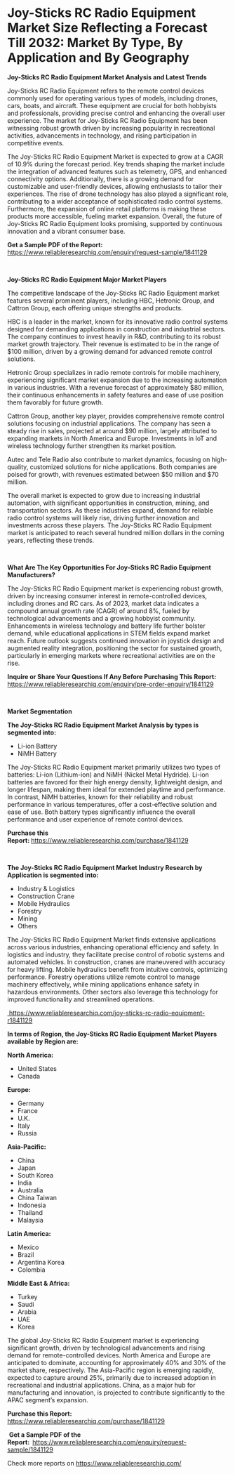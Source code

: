 <p><h1>Joy-Sticks RC Radio Equipment Market Size Reflecting a Forecast Till 2032: Market By Type, By Application and By Geography</h1></p><p><strong>Joy-Sticks RC Radio Equipment Market Analysis and Latest Trends</strong></p>
<p><p>Joy-Sticks RC Radio Equipment refers to the remote control devices commonly used for operating various types of models, including drones, cars, boats, and aircraft. These equipment are crucial for both hobbyists and professionals, providing precise control and enhancing the overall user experience. The market for Joy-Sticks RC Radio Equipment has been witnessing robust growth driven by increasing popularity in recreational activities, advancements in technology, and rising participation in competitive events.</p><p>The Joy-Sticks RC Radio Equipment Market is expected to grow at a CAGR of 10.9% during the forecast period. Key trends shaping the market include the integration of advanced features such as telemetry, GPS, and enhanced connectivity options. Additionally, there is a growing demand for customizable and user-friendly devices, allowing enthusiasts to tailor their experiences. The rise of drone technology has also played a significant role, contributing to a wider acceptance of sophisticated radio control systems. Furthermore, the expansion of online retail platforms is making these products more accessible, fueling market expansion. Overall, the future of Joy-Sticks RC Radio Equipment looks promising, supported by continuous innovation and a vibrant consumer base.</p></p>
<p><strong>Get a Sample PDF of the Report:&nbsp;</strong> <a href="https://www.reliableresearchiq.com/enquiry/request-sample/1841129?utm_campaign=2722&utm_medium=2&utm_source=Github&utm_content=ia&utm_term=28022025&utm_id=joy-sticks-rc-radio-equipment">https://www.reliableresearchiq.com/enquiry/request-sample/1841129</a></p>
<p>&nbsp;</p>
<p><strong>Joy-Sticks RC Radio Equipment Major Market Players</strong></p>
<p><p>The competitive landscape of the Joy-Sticks RC Radio Equipment market features several prominent players, including HBC, Hetronic Group, and Cattron Group, each offering unique strengths and products. </p><p>HBC is a leader in the market, known for its innovative radio control systems designed for demanding applications in construction and industrial sectors. The company continues to invest heavily in R&D, contributing to its robust market growth trajectory. Their revenue is estimated to be in the range of $100 million, driven by a growing demand for advanced remote control solutions.</p><p>Hetronic Group specializes in radio remote controls for mobile machinery, experiencing significant market expansion due to the increasing automation in various industries. With a revenue forecast of approximately $80 million, their continuous enhancements in safety features and ease of use position them favorably for future growth.</p><p>Cattron Group, another key player, provides comprehensive remote control solutions focusing on industrial applications. The company has seen a steady rise in sales, projected at around $90 million, largely attributed to expanding markets in North America and Europe. Investments in IoT and wireless technology further strengthen its market position.</p><p>Autec and Tele Radio also contribute to market dynamics, focusing on high-quality, customized solutions for niche applications. Both companies are poised for growth, with revenues estimated between $50 million and $70 million.</p><p>The overall market is expected to grow due to increasing industrial automation, with significant opportunities in construction, mining, and transportation sectors. As these industries expand, demand for reliable radio control systems will likely rise, driving further innovation and investments across these players. The Joy-Sticks RC Radio Equipment market is anticipated to reach several hundred million dollars in the coming years, reflecting these trends.</p></p>
<p>&nbsp;</p>
<p><strong>What Are The Key Opportunities For Joy-Sticks RC Radio Equipment Manufacturers?</strong></p>
<p><p>The Joy-Sticks RC Radio Equipment market is experiencing robust growth, driven by increasing consumer interest in remote-controlled devices, including drones and RC cars. As of 2023, market data indicates a compound annual growth rate (CAGR) of around 8%, fueled by technological advancements and a growing hobbyist community. Enhancements in wireless technology and battery life further bolster demand, while educational applications in STEM fields expand market reach. Future outlook suggests continued innovation in joystick design and augmented reality integration, positioning the sector for sustained growth, particularly in emerging markets where recreational activities are on the rise.</p></p>
<p><strong>Inquire or Share Your Questions If Any Before Purchasing This Report:</strong> <a href="https://www.reliableresearchiq.com/enquiry/pre-order-enquiry/1841129?utm_campaign=2722&utm_medium=2&utm_source=Github&utm_content=ia&utm_term=28022025&utm_id=joy-sticks-rc-radio-equipment">https://www.reliableresearchiq.com/enquiry/pre-order-enquiry/1841129</a></p>
<p>&nbsp;</p>
<p><strong>Market Segmentation</strong></p>
<p><strong>The Joy-Sticks RC Radio Equipment Market Analysis by types is segmented into:</strong></p>
<p><ul><li>Li-ion Battery</li><li>NiMH Battery</li></ul></p>
<p><p>The Joy-Sticks RC Radio Equipment market primarily utilizes two types of batteries: Li-ion (Lithium-ion) and NiMH (Nickel Metal Hydride). Li-ion batteries are favored for their high energy density, lightweight design, and longer lifespan, making them ideal for extended playtime and performance. In contrast, NiMH batteries, known for their reliability and robust performance in various temperatures, offer a cost-effective solution and ease of use. Both battery types significantly influence the overall performance and user experience of remote control devices.</p></p>
<p><strong>Purchase this Report:&nbsp;</strong><a href="https://www.reliableresearchiq.com/purchase/1841129?utm_campaign=2722&utm_medium=2&utm_source=Github&utm_content=ia&utm_term=28022025&utm_id=joy-sticks-rc-radio-equipment">https://www.reliableresearchiq.com/purchase/1841129</a></p>
<p>&nbsp;</p>
<p><strong>The Joy-Sticks RC Radio Equipment Market Industry Research by Application is segmented into:</strong></p>
<p><ul><li>Industry & Logistics</li><li>Construction Crane</li><li>Mobile Hydraulics</li><li>Forestry</li><li>Mining</li><li>Others</li></ul></p>
<p><p>The Joy-Sticks RC Radio Equipment Market finds extensive applications across various industries, enhancing operational efficiency and safety. In logistics and industry, they facilitate precise control of robotic systems and automated vehicles. In construction, cranes are maneuvered with accuracy for heavy lifting. Mobile hydraulics benefit from intuitive controls, optimizing performance. Forestry operations utilize remote control to manage machinery effectively, while mining applications enhance safety in hazardous environments. Other sectors also leverage this technology for improved functionality and streamlined operations.</p></p>
<p><a href="https://www.reliableresearchiq.com/joy-sticks-rc-radio-equipment-r1841129?utm_campaign=2722&utm_medium=2&utm_source=Github&utm_content=ia&utm_term=28022025&utm_id=joy-sticks-rc-radio-equipment">&nbsp;https://www.reliableresearchiq.com/joy-sticks-rc-radio-equipment-r1841129</a></p>
<p><strong>In terms of Region, the Joy-Sticks RC Radio Equipment Market Players available by Region are:</strong></p>
<p>
    <p> <strong> North America: </strong>
        <ul>
            <li>United States</li>
            <li>Canada</li>
        </ul>
        </p> 
    <p> <strong> Europe: </strong>
        <ul>
            <li>Germany</li>
            <li>France</li>
            <li>U.K.</li>
            <li>Italy</li>
            <li>Russia</li>
        </ul>
        </p> 
    <p> <strong> Asia-Pacific: </strong>
        <ul>
            <li>China</li>
            <li>Japan</li>
            <li>South Korea</li>
            <li>India</li>
            <li>Australia</li>
            <li>China Taiwan</li>
            <li>Indonesia</li>
            <li>Thailand</li>
            <li>Malaysia</li>
        </ul>
        </p> 
    <p> <strong> Latin America: </strong>
        <ul>
            <li>Mexico</li>
            <li>Brazil</li>
            <li>Argentina Korea</li>
            <li>Colombia</li>
        </ul>
        </p> 
    <p> <strong> Middle East & Africa: </strong>
        <ul>
            <li>Turkey</li>
            <li>Saudi</li>
            <li>Arabia</li>
            <li>UAE</li>
            <li>Korea</li>
        </ul>
    </p>
    </p>
<p><p>The global Joy-Sticks RC Radio Equipment market is experiencing significant growth, driven by technological advancements and rising demand for remote-controlled devices. North America and Europe are anticipated to dominate, accounting for approximately 40% and 30% of the market share, respectively. The Asia-Pacific region is emerging rapidly, expected to capture around 25%, primarily due to increased adoption in recreational and industrial applications. China, as a major hub for manufacturing and innovation, is projected to contribute significantly to the APAC segment’s expansion.</p></p>
<p><strong>Purchase this Report: </strong><a href="https://www.reliableresearchiq.com/purchase/1841129?utm_campaign=2722&utm_medium=2&utm_source=Github&utm_content=ia&utm_term=28022025&utm_id=joy-sticks-rc-radio-equipment">https://www.reliableresearchiq.com/purchase/1841129</a></p>
<p>&nbsp;<strong>Get a Sample PDF of the Report:&nbsp;&nbsp;</strong><a href="https://www.reliableresearchiq.com/enquiry/request-sample/1841129?utm_campaign=2722&utm_medium=2&utm_source=Github&utm_content=ia&utm_term=28022025&utm_id=joy-sticks-rc-radio-equipment">https://www.reliableresearchiq.com/enquiry/request-sample/1841129</a></p>
<p><strong></strong></p>
<p>Check more reports on <a href="https://www.reliableresearchiq.com/?utm_campaign=2722&utm_medium=2&utm_source=Github&utm_content=ia&utm_term=28022025&utm_id=joy-sticks-rc-radio-equipment">https://www.reliableresearchiq.com/</a></p>